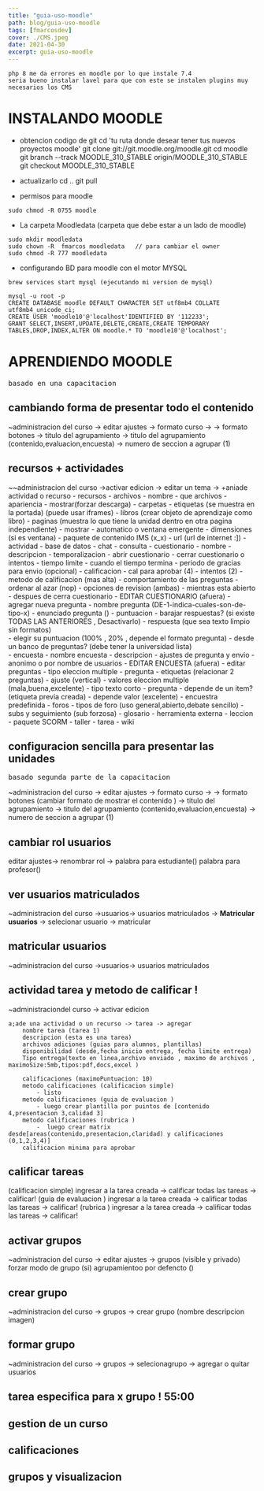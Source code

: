 ```yaml
---
title: "guia-uso-moodle"
path: blog/guia-uso-moodle
tags: [fmarcosdev]
cover: ./CMS.jpeg
date: 2021-04-30
excerpt: guia-uso-moodle
---
```


```
php 8 me da errores en moodle por lo que instale 7.4
seria bueno instalar lavel para que con este se instalen plugins muy necesarios los CMS
```

# INSTALANDO MOODLE


- obtencion codigo de git
 cd 'tu ruta donde desear tener tus nuevos proyectos moodle'
 git clone git://git.moodle.org/moodle.git 
 cd moodle                                                
 git branch --track MOODLE_310_STABLE origin/MOODLE_310_STABLE     
 git checkout MOODLE_310_STABLE

- actualizarlo
cd ..
git pull

- permisos para moodle
```
sudo chmod -R 0755 moodle
```

- La carpeta Moodledata (carpeta que debe estar a un lado de moodle)
```
sudo mkdir moodledata
sudo chown -R  fmarcos moodledata   // para cambiar el owner
sudo chmod -R 777 moodledata
```

- configurando BD para moodle con el motor MYSQL
```
brew services start mysql (ejecutando mi version de mysql)
```
```
mysql -u root -p
CREATE DATABASE moodle DEFAULT CHARACTER SET utf8mb4 COLLATE utf8mb4_unicode_ci;
CREATE USER 'moodle10'@'localhost'IDENTIFIED BY '112233';
GRANT SELECT,INSERT,UPDATE,DELETE,CREATE,CREATE TEMPORARY TABLES,DROP,INDEX,ALTER ON moodle.* TO 'moodle10'@'localhost';
```

# APRENDIENDO MOODLE

<pre>
basado en una capacitacion
</pre>

## cambiando forma de presentar todo el contenido
~administracion del curso -> editar ajustes ->  formato curso ->
-> formato botones 
-> titulo del agrupamiento 
    -> titulo del agrupamiento  (contenido,evaluacion,encuesta)
    -> numero de seccion a agrupar (1) 

## recursos + actividades 
~~administracion del curso ->activar edicion  -> editar un tema -> 
+aniade actividad o recurso 
    - recursos
        - archivos
            - nombre
            - que archivos
            - apariencia
                - mostrar(forzar descarga)
        - carpetas
        - etiquetas (se muestra en la portada) (puede usar iframes)
        - libros  (crear objeto de aprendizaje como libro)
        - paginas (muestra lo que tiene la unidad dentro en otra pagina independiente)
            - mostrar 
                - automatico o ventana emergente
                - dimensiones (si es ventana)
        - paquete de contenido IMS (x_x)
        - url (url de internet :])
    - actividad
        - base de datos 
        - chat
        - consulta
        - cuestionario
            - nombre
            - descripcion
            - temporalizacion
                - abrir cuestionario
                - cerrar cuestionario o intentos
                - tiempo limite
                - cuando el tiempo termina 
                - periodo de gracias para envio (opcional)
                - calificacion
                    - cal para aprobar (4)
                    - intentos (2)
                    - metodo de calificacion (mas alta)
                - comportamiento de las preguntas
                    - ordenar al azar (nop)
                    - opciones de revision (ambas)
                        - mientras esta abierto 
                        - despues de cerra cuestionario
             - EDITAR CUESTIONARIO (afuera)
                 - agregar nueva pregunta
                     - nombre pregunta (DE-1-indica-cuales-son-de-tipo-x)
                     - enunciado pregunta () 
                     - puntuacion
                     - barajar respuestas? (si existe TODAS LAS ANTERIORES , Desactivarlo)
                     - respuesta (que sea texto limpio sin formatos)    
                         - elegir su puntuacion (100% , 20% , depende el formato pregunta)
                 - desde un banco de preguntas? (debe tener la universidad lista)                       
        - encuesta
            - nombre encuesta
            - descripcion
            - ajustes de pregunta y envio
                - anonimo o por nombre de usuarios
            - EDITAR ENCUESTA (afuera)
            - editar preguntas
                -  tipo eleccion multiple 
                    - pregunta
                    - etiquetas (relacionar 2 preguntas)
                    - ajuste (vertical)
                    - valores eleccion multiple (mala,buena,excelente)
                - tipo texto corto
                    - pregunta
                    - depende de un item? (etiqueta previa creada)
                    - depende valor (excelente)
        - encuestra predefinida
        - foros
            - tipos de foro (uso general,abierto,debate sencillo)
            - subs y seguimiento (sub forzosa)
        - glosario
        - herramienta externa
        - leccion
        - paquete SCORM
        - taller
        - tarea
        - wiki
## configuracion sencilla para presentar las unidades
<pre>
basado segunda parte de la capacitacion
</pre>
~administracion del curso -> editar ajustes ->  formato curso ->
-> formato botones (cambiar formato de mostrar el contenido )
-> titulo del agrupamiento 
    -> titulo del agrupamiento  (contenido,evaluacion,encuesta)
    -> numero de seccion a agrupar (1) 
## cambiar rol usuarios
editar ajustes-> renombrar rol -> 
palabra para estudiante()
palabra para profesor()
## ver usuarios matriculados
~administracion del curso ->usuarios-> usuarios matriculados -> **Matricular usuarios** -> selecionar usuario -> matricular
## matricular usuarios
~administracion del curso ->usuarios-> usuarios matriculados
## actividad tarea y metodo de calificar !
~administraciondel curso -> activar edicion
```
a;ade una actividad o un recurso -> tarea -> agregar
    nombre tarea (tarea 1)
    descripcion (esta es una tarea)
    archivos adiciones (guias para alumnos, plantillas)
    disponibilidad (desde,fecha inicio entrega, fecha limite entrega)
    Tipo entrega(texto en linea,archivo enviado , maximo de archivos , maximoSize:5mb,tipos:pdf,docs,excel )
```
```
    calificaciones (maximoPuntuacion: 10)
    metodo calificaciones (calificacion simple)
        - listo
    metodo calificaciones (guia de evaluacion )
        - luego crear plantilla por puintos de [contenido 4,presentacion 3,calidad 3]
    metodo calificaciones (rubrica )
        -  luego crear matrix desde[areas(contenido,presentacion,claridad) y calificaciones (0,1,2,3,4)]
    calificacion minima para aprobar 
```
## calificar tareas
(calificacion simple) ingresar a la tarea creada -> calificar todas las tareas -> calificar!
(guia de evaluacion ) ingresar a la tarea creada -> calificar todas las tareas -> calificar! 
(rubrica ) ingresar a la tarea creada -> calificar todas las tareas -> calificar! 

## activar grupos
~administracion del curso -> editar ajustes ->
grupos (visible y privado)
forzar modo de grupo (si)
agrupamientoo por defencto ()
## crear grupo 
~administracion del curso -> grupos -> 
crear grupo (nombre descripcion imagen)
## formar grupo 
~administracion del curso -> grupos -> 
selecionagrupo -> agregar o quitar usuarios
## tarea especifica para x grupo ! 55:00


## gestion de un curso

## calificaciones

## grupos y visualizacion

## 

